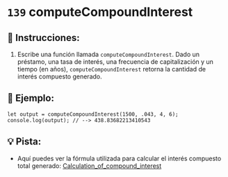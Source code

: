 # `139` computeCompoundInterest

## 📝 Instrucciones:

1. Escribe una función llamada `computeCompoundInterest`. Dado un préstamo, una tasa de interés, una frecuencia de capitalización y un tiempo (en años), `computeCompoundInterest` retorna la cantidad de interés compuesto generado.

## 📎 Ejemplo:

```Js
let output = computeCompoundInterest(1500, .043, 4, 6);
console.log(output); // --> 438.83682213410543
```

## 💡 Pista:

- Aquí puedes ver la fórmula utilizada para calcular el interés compuesto total generado: [Calculation_of_compound_interest](https://en.wikipedia.org/wiki/Compound_interest#Calculation)
